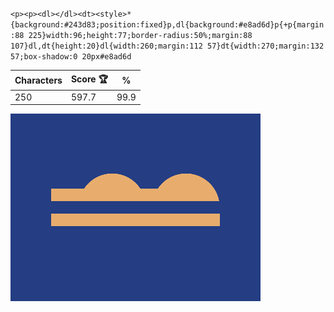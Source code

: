 `<p><p><dl></dl><dt><style>*{background:#243d83;position:fixed}p,dl{background:#e8ad6d}p{+p{margin:88 225}width:96;height:77;border-radius:50%;margin:88 107}dl,dt{height:20}dl{width:260;margin:112 57}dt{width:270;margin:132 57;box-shadow:0 20px#e8ad6d`

| Characters | Score 🏆 | %    |
| ---------- | -------- | ---- |
| 250        | 597.7    | 99.9 |

![](/2025/Oct2025/17/20251017.png)
